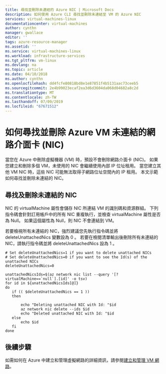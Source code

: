```yaml
---
title: 尋找並刪除未連結的 Azure NIC | Microsoft Docs
description: 如何使用 Azure CLI 尋找並刪除未連結至 VM 的 Azure NIC
services: virtual-machines-linux
documentationcenter: virtual-machines
author: cynthn
manager: gwallace
editor: ''
tags: azure-resource-manager
ms.assetid: ''
ms.service: virtual-machines-linux
ms.workload: infrastructure-services
ms.tgt_pltfrm: vm-linux
ms.devlang: na
ms.topic: article
ms.date: 04/10/2018
ms.author: cynthn
ms.openlocfilehash: dd4fcfe80818bd8e1e87851f4b5131aac73ceeb5
ms.sourcegitcommit: 2e4b99023ecaf2ea3d6d3604da068d04682a8c2d
ms.translationtype: MT
ms.contentlocale: zh-TW
ms.lasthandoff: 07/09/2019
ms.locfileid: "67671512"
---
```

# <a name="how-to-find-and-delete-unattached-network-interface-cards-nics-for-azure-vms"></a>如何尋找並刪除 Azure VM 未連結的網路介面卡 (NIC)
當您在 Azure 中刪除虛擬機器 (VM) 時，預設不會刪除網路介面卡 (NIC)。 如果您建立和刪除多個 VM，未使用的 NIC 會繼續使用內部 IP 位址租用。 當您建立其他 VM NIC 時，這些 NIC 可能無法取得子網路位址空間內的 IP 租用。 本文示範如何尋找並刪除未連結的 NIC。

## <a name="find-and-delete-unattached-nics"></a>尋找及刪除未連結的 NIC

NIC 的 virtualMachine  屬性會儲存 NIC 所連結 VM 的識別碼和資源群組。 下列指令碼會針對訂用帳戶中的所有 NIC 重複執行，並檢查 virtualMachine  屬性是否為 Null。 如果這個屬性為 Null，則 NIC 不會連結到 VM。

若要檢視所有未連結的 NIC，強烈建議您先執行指令碼並將 deleteUnattachedNics  變數設為 0  。 若要在檢閱清單輸出後刪除所有未連結的 NIC，請執行指令碼並將 deleteUnattachedNics  設為 1  。

```azurecli
# Set deleteUnattachedNics=1 if you want to delete unattached NICs
# Set deleteUnattachedNics=0 if you want to see the Id(s) of the unattached NICs
deleteUnattachedNics=0

unattachedNicsIds=$(az network nic list --query '[?virtualMachine==`null`].[id]' -o tsv)
for id in ${unattachedNicsIds[@]}
do
   if (( $deleteUnattachedNics == 1 ))
   then

       echo "Deleting unattached NIC with Id: "$id
       az network nic delete --ids $id
       echo "Deleted unattached NIC with Id: "$id
   else
       echo $id
   fi
done
```

## <a name="next-steps"></a>後續步驟

如需如何在 Azure 中建立和管理虛擬網路的詳細資訊，請參閱[建立和管理 VM 網路](tutorial-virtual-network.md)。
